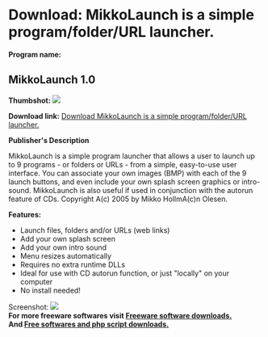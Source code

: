 # Download: MikkoLaunch is a simple program/folder/URL launcher.

**Program name:**

## MikkoLaunch 1.0

  
**Thumbshot:** ![](http://www.freewarefiles.com/screenshot/mikkolaunch_md.gif)   
  
**Download link:** [Download MikkoLaunch is a simple program/folder/URL launcher.](http://freesoftwares.boysofts.com/MikkoLaunch_program_25132.html)  
  


**Publisher's Description**  
  


MikkoLaunch is a simple program launcher that allows a user to launch up to 9 programs - or folders or URLs - from a simple, easy-to-use user interface. You can associate your own images (BMP) with each of the 9 launch buttons, and even include your own splash screen graphics or intro-sound. MikkoLaunch is also useful if used in conjunction with the autorun feature of CDs. Copyright A(c) 2005 by Mikko HollmA(c)n Olesen. 

**Features:**

  * Launch files, folders and/or URLs (web links) 
  * Add your own splash screen 
  * Add your own intro sound 
  * Menu resizes automatically 
  * Requires no extra runtime DLLs 
  * Ideal for use with CD autorun function, or just "locally" on your computer 
  * No install needed! 

  
  
Screenshot: ![](http://www.freewarefiles.com/screenshot/mikkolaunch.gif)   
**For more freeware softwares visit [Freeware software downloads.](http://freesoftwares.boysofts.com/)**   
**And [Free softwares and php script downloads.](http://www.boysofts.com/)**
